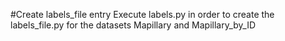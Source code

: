 #Create labels_file entry
Execute labels.py in order to create the labels_file.py for the datasets Mapillary
and Mapillary_by_ID